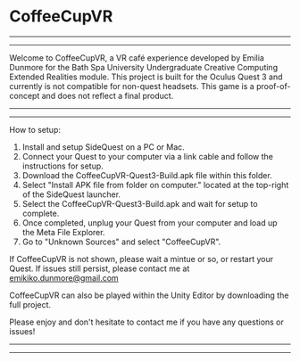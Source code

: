 # CoffeeCupVR
*************************************************************************
*************************************************************************
Welcome to CoffeeCupVR, a VR café experience developed by Emilia Dunmore for the Bath Spa University Undergraduate Creative Computing Extended Realities module. This project is built for the Oculus Quest 3 and currently is not compatible for non-quest headsets.
This game is a proof-of-concept and does not reflect a final product.
*************************************************************************
*************************************************************************
How to setup:
1. Install and setup SideQuest on a PC or Mac.
2. Connect your Quest to your computer via a link cable and follow the instructions for setup.
3. Download the CoffeeCupVR-Quest3-Build.apk file within this folder.
4. Select "Install APK file from folder on computer." located at the top-right of the SideQuest launcher.
5. Select the CoffeeCupVR-Quest3-Build.apk and wait for setup to complete.
6. Once completed, unplug your Quest from your computer and load up the Meta File Explorer.
7. Go to "Unknown Sources" and select "CoffeeCupVR".

If CoffeeCupVR is not shown, please wait a mintue or so, or restart your Quest. If issues still persist, please contact me at emikiko.dunmore@gmail.com

CoffeeCupVR can also be played within the Unity Editor by downloading the full project.

Please enjoy and don't hesitate to contact me if you have any questions or issues!
*************************************************************************
*************************************************************************
